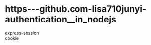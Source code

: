 # https---github.com-lisa710junyi-authentication__in_nodejs </br>
express-session  </br>
cookie </br>
